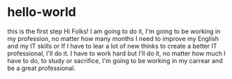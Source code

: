 # hello-world
this is the first step
Hi Folks!
I am going to do it, I'm going to be working in my profession, no matter how many months I need to improve my English and my IT skills or If I have to lear a lot of new thinks to create a better IT professional, I'll do it. I have to work hard but I'll do it,  no matter how much I have to do, to study or sacrifice, I'm going to be working in my carrear and be a great professional.
